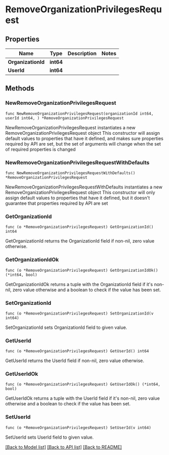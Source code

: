 # RemoveOrganizationPrivilegesRequest

## Properties

Name | Type | Description | Notes
------------ | ------------- | ------------- | -------------
**OrganizationId** | **int64** |  | 
**UserId** | **int64** |  | 

## Methods

### NewRemoveOrganizationPrivilegesRequest

`func NewRemoveOrganizationPrivilegesRequest(organizationId int64, userId int64, ) *RemoveOrganizationPrivilegesRequest`

NewRemoveOrganizationPrivilegesRequest instantiates a new RemoveOrganizationPrivilegesRequest object
This constructor will assign default values to properties that have it defined,
and makes sure properties required by API are set, but the set of arguments
will change when the set of required properties is changed

### NewRemoveOrganizationPrivilegesRequestWithDefaults

`func NewRemoveOrganizationPrivilegesRequestWithDefaults() *RemoveOrganizationPrivilegesRequest`

NewRemoveOrganizationPrivilegesRequestWithDefaults instantiates a new RemoveOrganizationPrivilegesRequest object
This constructor will only assign default values to properties that have it defined,
but it doesn't guarantee that properties required by API are set

### GetOrganizationId

`func (o *RemoveOrganizationPrivilegesRequest) GetOrganizationId() int64`

GetOrganizationId returns the OrganizationId field if non-nil, zero value otherwise.

### GetOrganizationIdOk

`func (o *RemoveOrganizationPrivilegesRequest) GetOrganizationIdOk() (*int64, bool)`

GetOrganizationIdOk returns a tuple with the OrganizationId field if it's non-nil, zero value otherwise
and a boolean to check if the value has been set.

### SetOrganizationId

`func (o *RemoveOrganizationPrivilegesRequest) SetOrganizationId(v int64)`

SetOrganizationId sets OrganizationId field to given value.


### GetUserId

`func (o *RemoveOrganizationPrivilegesRequest) GetUserId() int64`

GetUserId returns the UserId field if non-nil, zero value otherwise.

### GetUserIdOk

`func (o *RemoveOrganizationPrivilegesRequest) GetUserIdOk() (*int64, bool)`

GetUserIdOk returns a tuple with the UserId field if it's non-nil, zero value otherwise
and a boolean to check if the value has been set.

### SetUserId

`func (o *RemoveOrganizationPrivilegesRequest) SetUserId(v int64)`

SetUserId sets UserId field to given value.



[[Back to Model list]](../README.md#documentation-for-models) [[Back to API list]](../README.md#documentation-for-api-endpoints) [[Back to README]](../README.md)


